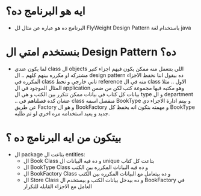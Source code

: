 # ايه هو البرنامج ده؟
- البرنامج ده هو عباره عن مثال لل FlyWeight Design Pattern باستخدام لغة java
# بنستخدم امتي ال Design Pattern ده؟
- لما يكون عندي class ال objects اللي بتتعمل منه ممكن يكون فيهم اجزاء كتير مشتركه او مكرره بينهم كلهم .. ال design pattern ده بيقول اننا نحفظ الاجزاء المكرره
في class تاني خارجي و نحط reference منه في ال class الاول .. مثلا المثال الموجود في ال application وهو مكتبه فيها مجموعة كتب لكن من ضمن بيانات كل كتاب في بيانات 
ممكن تتكرر بين الكتب و هي ال type و ال department .. عشان كده فصلناهم في class منفصل اسمه BookType و بيتم ادارة الاجزاء دي عن طريق Factory و هو ال BookFactory
و مهمته بتكون انه يحفظ كل BookType جديد و يعيد استخدامه مره اخري لو تم طلبه. 
# بيتكون من ايه البرنامج ده ؟
- ال package بتاعت ال entities:
    - ال Book Class و ده فيه البيانات ال unique بتاعت كل كتاب
    - ال BookType Class و ده فيه البيانات المكرره بين الكتب
    - ال BookFactory Class و ده بيتعامل مع البيانات المكرره بين الكتب
    - ال Store Class و ده بيدخل بيانات الكتب و بيستخدم ال BookFactory في العامل مع الاجزاء القابله للتكرار
